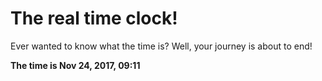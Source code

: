 # The real time clock!

Ever wanted to know what the time is? Well, your journey is about to end!

**The time is Nov 24, 2017, 09:11**